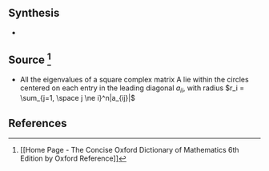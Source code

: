 ## Synthesis
- 
## Source [^1]
- All the eigenvalues of a square complex matrix A lie within the circles centered on each entry in the leading diagonal $a_{ii}$, with radius $r_i = \sum_{j=1, \space j \ne i}^n|a_{ij}|$ 
## References

[^1]: [[Home Page - The Concise Oxford Dictionary of Mathematics 6th Edition by Oxford Reference]]